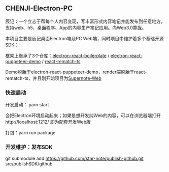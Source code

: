 ## CHENJI-Electron-PC

辰记：一个立志于帮每个人内容变现，写丰富形式内容笔记并能发布到任意地方，支持web、h5、桌面程序、App的内容生产笔记应用。向Web3.0靠拢。

本项目主要是辰记桌面Electron端及PC Web端，同时项目中维护着多个基础开源SDK：

框架上继承了3个仓库：[electron-react-boilerplate](https://github.com/electron-react-boilerplate/electron-react-boilerplate) / [electron-react-puppeteer-demo](https://github.com/ludejun/electron-react-puppeteer-demo) / [react-rematch-ts](https://github.com/ludejun/react-rematch-ts)

Demo脱胎于electron-react-puppeteer-demo，render端脱胎于react-rematch-ts，并且刚开始项目为[Supernote-Web](https://github.com/ludejun/Supernote-Web)


### 快速启动

开发启动： yarn start

会把Electron环境启动起来；如果是想开发纯Web的内容，可以在浏览器端打开 http://localhost:1212/ 即为配套开发Web版

打包：yarn run package

### 开发维护：发布SDK

git submodule add https://github.com/star-note/publish-github.git src/publishSDK/github

<!-- git submodule add https://github.com/ludejun/quill-react-commercial.git src/renderer/components/RichTextEditor -->
